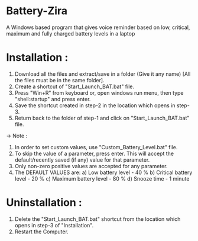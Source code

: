# Battery-Zira
A Windows based program that gives voice reminder based on low, critical, maximum and fully charged battery levels in a laptop

# Installation :

1. Download all the files and extract/save in a folder (Give it any name) [All the files muat be in the same folder].
2. Create a shortcut of "Start_Launch_BAT.bat" file.
3. Press "Win+R" from keyboard or, open windows run menu, then type "shell:startup" and press enter.
4. Save the shortcut created in step-2 in the location which opens in step-3.
5. Return back to the folder of step-1 and click on "Start_Launch_BAT.bat" file.

-> Note :

1) In order to set custom values, use "Custom_Battery_Level.bat" file.
2) To skip the value of a parameter, press enter. This will accept the default/recently saved (if any) value for that parameter.
3) Only non-zero positive values are accepted for any parameter.
4) The DEFAULT VALUES are:
	a) Low battery level - 40 %
	b) Critical battery level - 20 %
	c) Maximum battery level - 80 %
	d) Snooze time - 1 minute

# Uninstallation :

1. Delete the "Start_Launch_BAT.bat" shortcut from the location which opens in step-3 of "Installation".
2. Restart the Computer.
